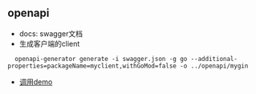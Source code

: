 

## openapi

* docs: swagger文档
* 生成客户端的client
```shell
  openapi-generator generate -i swagger.json -g go --additional-properties=packageName=myclient,withGoMod=false -o ../openapi/mygin
```

* [调用demo](../examples/demo.go)

